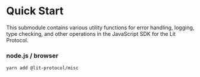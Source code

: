 # Quick Start

This submodule contains various utility functions for error handling, logging, type checking, and other operations in the JavaScript SDK for the Lit Protocol.

### node.js / browser

```
yarn add @lit-protocol/misc
```

